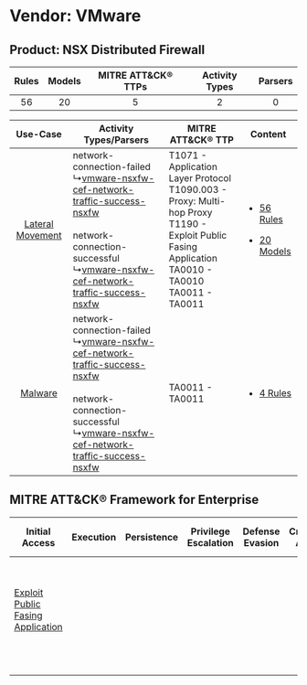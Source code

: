 Vendor: VMware
==============
Product: NSX Distributed Firewall
---------------------------------
| Rules | Models | MITRE ATT&CK® TTPs | Activity Types | Parsers |
|:-----:|:------:|:------------------:|:--------------:|:-------:|
|  56   |   20   |         5          |       2        |    0    |

|    Use-Case    | Activity Types/Parsers    | MITRE ATT&CK® TTP    | Content    |
|:----:| ---- | ---- | ---- |
| [Lateral Movement](../../../UseCases/uc_lateral_movement.md) |  network-connection-failed<br> ↳[vmware-nsxfw-cef-network-traffic-success-nsxfw](Ps/pC_vmwarensxfwcefnetworktrafficsuccessnsxfw.md)<br><br> network-connection-successful<br> ↳[vmware-nsxfw-cef-network-traffic-success-nsxfw](Ps/pC_vmwarensxfwcefnetworktrafficsuccessnsxfw.md)<br> | T1071 - Application Layer Protocol<br>T1090.003 - Proxy: Multi-hop Proxy<br>T1190 - Exploit Public Fasing Application<br>TA0010 - TA0010<br>TA0011 - TA0011<br> | [<ul><li>56 Rules</li></ul><ul><li>20 Models</li></ul>](RM/r_m_vmware_nsx_distributed_firewall_Lateral_Movement.md) |
|          [Malware](../../../UseCases/uc_malware.md)          |  network-connection-failed<br> ↳[vmware-nsxfw-cef-network-traffic-success-nsxfw](Ps/pC_vmwarensxfwcefnetworktrafficsuccessnsxfw.md)<br><br> network-connection-successful<br> ↳[vmware-nsxfw-cef-network-traffic-success-nsxfw](Ps/pC_vmwarensxfwcefnetworktrafficsuccessnsxfw.md)<br> | TA0011 - TA0011<br>    | [<ul><li>4 Rules</li></ul>](RM/r_m_vmware_nsx_distributed_firewall_Malware.md)    |

MITRE ATT&CK® Framework for Enterprise
--------------------------------------
| Initial Access                                                                         | Execution | Persistence | Privilege Escalation | Defense Evasion | Credential Access | Discovery | Lateral Movement | Collection | Command and Control                                                                                                                                                                                                      | Exfiltration | Impact |
| -------------------------------------------------------------------------------------- | --------- | ----------- | -------------------- | --------------- | ----------------- | --------- | ---------------- | ---------- | ------------------------------------------------------------------------------------------------------------------------------------------------------------------------------------------------------------------------ | ------------ | ------ |
| [Exploit Public Fasing Application](https://attack.mitre.org/techniques/T1190)<br><br> |           |             |                      |                 |                   |           |                  |            | [Proxy: Multi-hop Proxy](https://attack.mitre.org/techniques/T1090/003)<br><br>[Application Layer Protocol](https://attack.mitre.org/techniques/T1071)<br><br>[Proxy](https://attack.mitre.org/techniques/T1090)<br><br> |              |        |